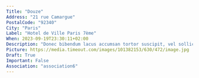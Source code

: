 ```yaml
---
Title: "Douze"
Address: "21 rue Camargue"
PostalCode: "92340"
City: "Paris"
Label: "Hotel de Ville Paris 7ème"
When: 2023-09-19T23:30:11+02:00
Description: "Donec bibendum lacus accumsan tortor suscipit, vel sollicitudin velit eleifend. Etiam convallis tempus tempor."
Picture: https://media.timeout.com/images/101382153/630/472/image.jpg
Draft: True
Important: False
Association: "association6"
---
```

